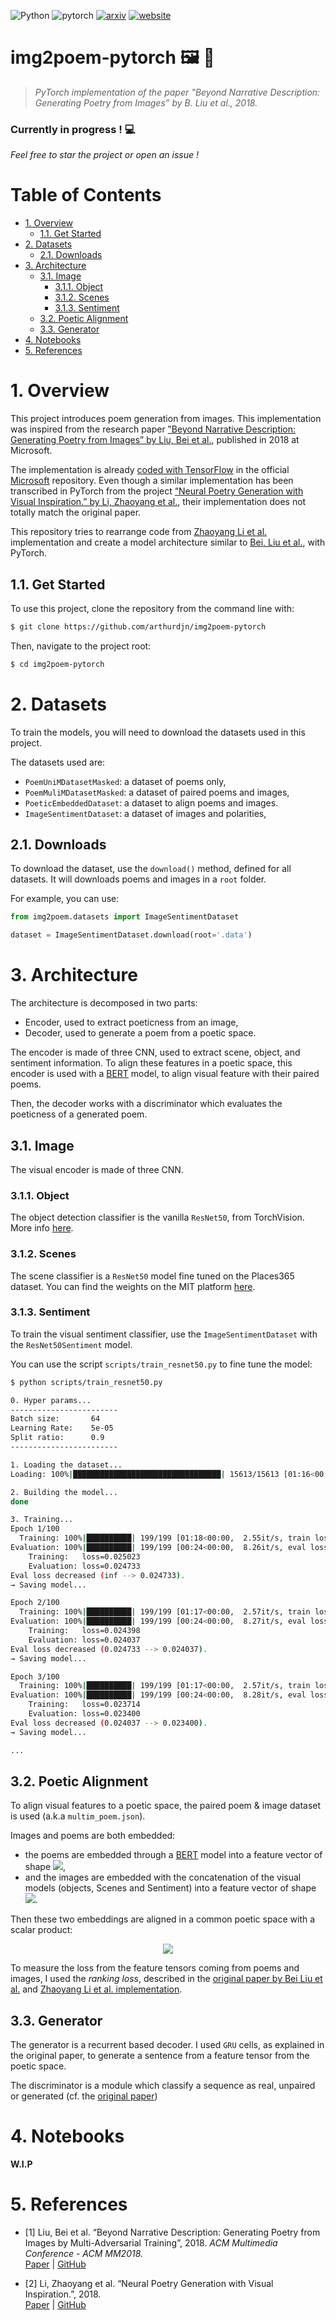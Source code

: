 ![Python](https://img.shields.io/badge/python-3.+-blue.svg)
![pytorch](https://img.shields.io/badge/pytorch-1.6.0-ee4c2c.svg)
[![arxiv](https://img.shields.io/badge/original%20paper-arxiv-red.svg)](https://arxiv.org/abs/1804.08473)
[![website](https://img.shields.io/website?url=http%3A%2F%2Farthurdujardin.com%2Fproject%2Fimg2poem.html)](arthurdujardin.com/project/img2poem.html)

<h1>img2poem-pytorch 🖼️ 📃</h1>

> _PyTorch implementation of the paper ‟Beyond Narrative Description: Generating Poetry from Images” by B. Liu et al., 2018._

<h3>Currently in progress ! 💻</h3>

_Feel free to star the project or open an issue !_

<h1>Table of Contents</h1>

<!-- TOC -->

- [1. Overview](#1-overview)
    - [1.1. Get Started](#11-get-started)
- [2. Datasets](#2-datasets)
    - [2.1. Downloads](#21-downloads)
- [3. Architecture](#3-architecture)
    - [3.1. Image](#31-image)
        - [3.1.1. Object](#311-object)
        - [3.1.2. Scenes](#312-scenes)
        - [3.1.3. Sentiment](#313-sentiment)
    - [3.2. Poetic Alignment](#32-poetic-alignment)
    - [3.3. Generator](#33-generator)
- [4. Notebooks](#4-notebooks)
- [5. References](#5-references)

<!-- /TOC -->

# 1. Overview

This project introduces poem generation from images. This implementation was inspired from the research paper [‟Beyond Narrative Description: Generating Poetry from Images” by Liu, Bei et al.](https://arxiv.org/abs/1804.08473), published in 2018 at Microsoft.

The implementation is already [coded with TensorFlow](https://github.com/researchmm/img2poem) in the official [Microsoft](https://github.com/researchmm) repository. Even though a similar implementation has been transcribed in PyTorch from the project [“Neural Poetry Generation with Visual Inspiration.” by Li, Zhaoyang et al.](https://github.com/zhaoyanglijoey/Poem-From-Image), their implementation does not totally match the original paper.

This repository tries to rearrange code from [Zhaoyang Li et al.](https://github.com/zhaoyanglijoey/Poem-From-Image) implementation and create a model architecture similar to [Bei, Liu et al.](https://github.com/researchmm/img2poem), with PyTorch.

## 1.1. Get Started

To use this project, clone the repository from the command line with:

```bash
$ git clone https://github.com/arthurdjn/img2poem-pytorch
```

Then, navigate to the project root:

```bash
$ cd img2poem-pytorch
```

# 2. Datasets

To train the models, you will need to download the datasets used in this project.

The datasets used are:

- `PoemUniMDatasetMasked`: a dataset of poems only,
- `PoemMuliMDatasetMasked`: a dataset of paired poems and images,
- `PoeticEmbeddedDataset`: a dataset to align poems and images.
- `ImageSentimentDataset`: a dataset of images and polarities,

## 2.1. Downloads

To download the dataset, use the `download()` method, defined for all datasets.
It will downloads poems and images in a `root` folder.

For example, you can use:

```python
from img2poem.datasets import ImageSentimentDataset

dataset = ImageSentimentDataset.download(root='.data')
```

# 3. Architecture

The architecture is decomposed in two parts:

- Encoder, used to extract poeticness from an image,
- Decoder, used to generate a poem from a poetic space.

The encoder is made of three CNN, used to extract scene, object, and sentiment information.
To align these features in a poetic space, this encoder is used with a [BERT](https://github.com/huggingface/transformers) model, to align visual feature with their paired poems.

Then, the decoder works with a discriminator which evaluates the poeticness of a generated poem.

## 3.1. Image

The visual encoder is made of three CNN.

### 3.1.1. Object

The object detection classifier is the vanilla `ResNet50`, from TorchVision. More info [here](https://pytorch.org/docs/stable/torchvision/models.html#torchvision.models.resnet50).

### 3.1.2. Scenes

The scene classifier is a `ResNet50` model fine tuned on the Places365 dataset.
You can find the weights on the MIT platform [here](http://places2.csail.mit.edu/models_places365/resnet50_places365.pth.tar).

### 3.1.3. Sentiment

To train the visual sentiment classifier, use the `ImageSentimentDataset` with the `ResNet50Sentiment` model.

You can use the script `scripts/train_resnet50.py` to fine tune the model:

```bash
$ python scripts/train_resnet50.py
```

```bash
0. Hyper params...
------------------------
Batch size:       64
Learning Rate:    5e-05
Split ratio:      0.9
------------------------

1. Loading the dataset...
Loading: 100%|█████████████████████████████████| 15613/15613 [01:16<00:00, 203.41it/s]

2. Building the model...
done

3. Training...
Epoch 1/100
  Training: 100%|██████████| 199/199 [01:18<00:00,  2.55it/s, train loss=0.030669]
Evaluation: 100%|██████████| 199/199 [00:24<00:00,  8.26it/s, eval loss=0.030008]
	Training:   loss=0.025023
	Evaluation: loss=0.024733
Eval loss decreased (inf --> 0.024733).
→ Saving model...

Epoch 2/100
  Training: 100%|██████████| 199/199 [01:17<00:00,  2.57it/s, train loss=0.030093]
Evaluation: 100%|██████████| 199/199 [00:24<00:00,  8.27it/s, eval loss=0.027973]
	Training:   loss=0.024398
	Evaluation: loss=0.024037
Eval loss decreased (0.024733 --> 0.024037).
→ Saving model...

Epoch 3/100
  Training: 100%|██████████| 199/199 [01:17<00:00,  2.57it/s, train loss=0.029633]
Evaluation: 100%|██████████| 199/199 [00:24<00:00,  8.28it/s, eval loss=0.029494]
	Training:   loss=0.023714
	Evaluation: loss=0.023400
Eval loss decreased (0.024037 --> 0.023400).
→ Saving model...

...
```

## 3.2. Poetic Alignment

To align visual features to a poetic space, the paired poem & image dataset is used (a.k.a `multim_poem.json`).

Images and poems are both embedded:

- the poems are embedded through a [BERT](https://github.com/huggingface/transformers) model into a feature vector of shape
  <img src="https://render.githubusercontent.com/render/math?math=(B, F)">,
- and the images are embedded with the concatenation of the visual models (objects, Scenes and Sentiment) into a feature vector of shape
  <img src="https://render.githubusercontent.com/render/math?math=(B, F)">.

Then these two embeddings are aligned in a common poetic space with a scalar product:

<p align="center">
  <img src="https://render.githubusercontent.com/render/math?math=h_{image}^T \cdot h_{poem}">
</p>

To measure the loss from the feature tensors coming from poems and images, I used the _ranking loss_, described in the [original paper by Bei Liu et al.](https://arxiv.org/abs/1804.08473) and [Zhaoyang Li et al. implementation](https://github.com/zhaoyanglijoey/Poem-From-Image).

## 3.3. Generator

The generator is a recurrent based decoder. I used ``GRU`` cells, as explained in the original paper, to generate a sentence from a feature tensor from the poetic space.

The discriminator is a module which classify a sequence as real, unpaired or generated (cf. the [original paper](https://arxiv.org/abs/1804.08473))

# 4. Notebooks

**W.I.P**

# 5. References

- [1] Liu, Bei et al. “Beyond Narrative Description: Generating Poetry from Images by Multi-Adversarial Training”, 2018. _ACM Multimedia Conference - ACM MM2018._  
  [Paper](https://arxiv.org/abs/1804.08473) | [GitHub](https://github.com/researchmm/img2poem)

- [2] Li, Zhaoyang et al. “Neural Poetry Generation with Visual Inspiration.”, 2018.  
  [Paper](https://github.com/zhaoyanglijoey/Poem-From-Image/blob/master/419_PoemGen_Report.pdf) | [GitHub](https://github.com/zhaoyanglijoey/Poem-From-Image)
